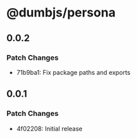 # @dumbjs/persona

## 0.0.2

### Patch Changes

- 71b9ba1: Fix package paths and exports

## 0.0.1

### Patch Changes

- 4f02208: Initial release
